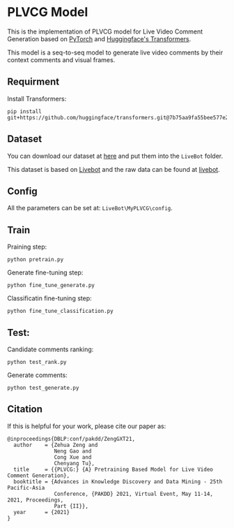 # PLVCG Model
This is  the implementation of PLVCG model for Live Video Comment Generation based on [PyTorch](https://pytorch.org/) and [Huggingface's Transformers](https://github.com/huggingface/transformers).

This model is a seq-to-seq model to generate live video comments by their context comments and visual frames.

## Requirment
Install Transformers:
```
pip install git+https://github.com/huggingface/transformers.git@7b75aa9fa55bee577e2c7403301ed31103125a35
```

## Dataset
You can download our dataset at [here](https://drive.google.com/drive/folders/1QEZzKEv0G52WE_z8_7f4QpIq1mcs7ea1) and put them into the `LiveBot` folder.

This dataset is based on [Livebot](https://arxiv.org/abs/1809.04938) and the raw data can be found at [livebot](https://github.com/lancopku/livebot).

## Config
All the parameters can be set at: `LiveBot\MyPLVCG\config`.

## Train
Praining step:
```
python pretrain.py 
```
Generate fine-tuning step:
```
python fine_tune_generate.py
```
Classificatin fine-tuning step:
```
python fine_tune_classification.py
```

## Test:
Candidate comments ranking:
```
python test_rank.py 
```
Generate comments:
```
python test_generate.py 
```

## Citation
If this is helpful for your work, please cite our paper as:
```
@inproceedings{DBLP:conf/pakdd/ZengGXT21,
  author    = {Zehua Zeng and
               Neng Gao and
               Cong Xue and
               Chenyang Tu},
  title     = {{PLVCG:} {A} Pretraining Based Model for Live Video Comment Generation},
  booktitle = {Advances in Knowledge Discovery and Data Mining - 25th Pacific-Asia
               Conference, {PAKDD} 2021, Virtual Event, May 11-14, 2021, Proceedings,
               Part {II}},
  year      = {2021}
}
```
